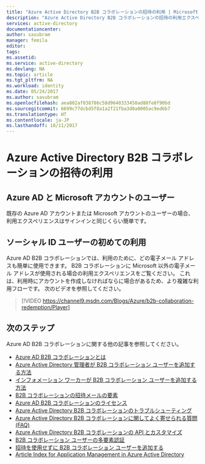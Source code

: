 ```yaml
---
title: "Azure Active Directory B2B コラボレーションの招待の利用 | Microsoft Docs"
description: "Azure Active Directory B2B コラボレーションの招待の利用エクスペリエンス"
services: active-directory
documentationcenter: 
author: sasubram
manager: femila
editor: 
tags: 
ms.assetid: 
ms.service: active-directory
ms.devlang: NA
ms.topic: article
ms.tgt_pltfrm: NA
ms.workload: identity
ms.date: 05/24/2017
ms.author: sasubram
ms.openlocfilehash: aea802af038786c58d9640333458ad88fe8f90bd
ms.sourcegitcommit: 6699c77dcbd5f8a1a2f21fba3d0a0005ac9ed6b7
ms.translationtype: HT
ms.contentlocale: ja-JP
ms.lasthandoff: 10/11/2017
---
```

# <a name="azure-active-directory-b2b-collaboration-invitation-redemption"></a>Azure Active Directory B2B コラボレーションの招待の利用

## <a name="azure-ad-and-microsoft-account-users"></a>Azure AD と Microsoft アカウントのユーザー
既存の Azure AD アカウントまたは Microsoft アカウントのユーザーの場合、利用エクスペリエンスはサインインと同じくらい簡単です。

## <a name="social-id-user-first-time-redemption"></a>ソーシャル ID ユーザーの初めての利用
Azure AD B2B コラボレーションでは、利用のために、どの電子メール アドレスも簡単に使用できます。 B2B コラボレーションに Microsoft 以外の電子メール アドレスが使用される場合の利用エクスペリエンスをご覧ください。 これは、利用時にアカウントを作成しなければならに場合があるため、より複雑な利用フローです。 次のビデオを参照してください。

> [!VIDEO https://channel9.msdn.com/Blogs/Azure/b2b-collaboration-redemption/Player]
> 

## <a name="next-steps"></a>次のステップ

Azure AD B2B コラボレーションに関する他の記事を参照してください。

* [Azure AD B2B コラボレーションとは](active-directory-b2b-what-is-azure-ad-b2b.md)
* [Azure Active Directory 管理者が B2B コラボレーション ユーザーを追加する方法](active-directory-b2b-admin-add-users.md)
* [インフォメーション ワーカーが B2B コラボレーション ユーザーを追加する方法](active-directory-b2b-iw-add-users.md)
* [B2B コラボレーションの招待メールの要素](active-directory-b2b-invitation-email.md)
* [Azure AD B2B コラボレーションのライセンス](active-directory-b2b-licensing.md)
* [Azure Active Directory B2B コラボレーションのトラブルシューティング](active-directory-b2b-troubleshooting.md)
* [Azure Active Directory B2B コラボレーションに関してよく寄せられる質問 (FAQ)](active-directory-b2b-faq.md)
* [Azure Active Directory B2B コラボレーションの API とカスタマイズ](active-directory-b2b-api.md)
* [B2B コラボレーション ユーザーの多要素認証](active-directory-b2b-mfa-instructions.md)
* [招待を使用せずに B2B コラボレーション ユーザーを追加する](active-directory-b2b-add-user-without-invite.md)
* [Article Index for Application Management in Azure Active Directory](active-directory-apps-index.md)
